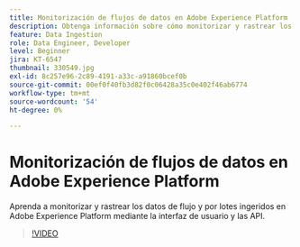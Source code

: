 ```yaml
---
title: Monitorización de flujos de datos en Adobe Experience Platform
description: Obtenga información sobre cómo monitorizar y rastrear los datos de flujo y por lotes introducidos en Adobe Experience Platform mediante la interfaz de usuario y las API
feature: Data Ingestion
role: Data Engineer, Developer
level: Beginner
jira: KT-6547
thumbnail: 330549.jpg
exl-id: 8c257e96-2c89-4191-a33c-a91860bcef0b
source-git-commit: 00ef0f40fb3d82f0c06428a35c0e402f46ab6774
workflow-type: tm+mt
source-wordcount: '54'
ht-degree: 0%

---
```


# Monitorización de flujos de datos en Adobe Experience Platform

Aprenda a monitorizar y rastrear los datos de flujo y por lotes ingeridos en Adobe Experience Platform mediante la interfaz de usuario y las API.

>[!VIDEO](https://video.tv.adobe.com/v/3409475?learn=on)
